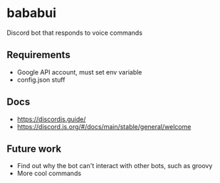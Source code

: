 # bababui
Discord bot that responds to voice commands

## Requirements
- Google API account, must set env variable
- config.json stuff

## Docs
- https://discordjs.guide/
- https://discord.js.org/#/docs/main/stable/general/welcome

## Future work
- Find out why the bot can't interact with other bots, such as groovy
- More cool commands
